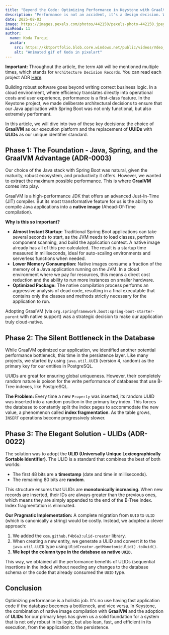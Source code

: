 ```yaml
---
title: "Beyond the Code: Optimizing Performance in Keystone with GraalVM and ULIDs"
description: "Performance is not an accident, it's a design decision. We explore two crucial optimizations in Keystone: the adoption of GraalVM for native, low-consumption execution, and the migration from UUIDs to ULIDs to resolve database performance bottlenecks."
date: 2025-08-03
image: https://images.pexels.com/photos/442150/pexels-photo-442150.jpeg?auto=compress&cs=tinysrgb&w=1260&h=750&dpr=1
minRead: 11
author:
  name: Koda Turqui
  avatar:
    src: https://kktportfolio.blob.core.windows.net/public/videos/Vdeo_Animado_Pronto-ezgif.com-optimize.gif
    alt: "Animated gif of Koda in pixelart"
---
```


**Important:** Throughout the article, the term `ADR` will be mentioned multiple times, which stands for `Architecture Decision Records`. You can read each project ADR [Here](https://github.com/koda-kaolinite/keystone_api/tree/main/docs/ARCHITECTURE-DESICION-LOG).

Building robust software goes beyond writing correct business logic. In a cloud environment, where efficiency translates directly into operational costs and user experience, performance is a first-class feature. In the Keystone project, we made deliberate architectural decisions to ensure that our Java application with Spring Boot was not only functional, but also extremely performant.

In this article, we will dive into two of these key decisions: the choice of **GraalVM** as our execution platform and the replacement of **UUIDs** with **ULIDs** as our unique identifier standard.

## Phase 1: The Foundation - Java, Spring, and the GraalVM Advantage (ADR-0003)

Our choice of the Java stack with Spring Boot was natural, given the maturity, robust ecosystem, and productivity it offers. However, we wanted to extract the maximum possible performance. This is where **GraalVM** comes into play.

GraalVM is a high-performance JDK that offers an advanced Just-In-Time (JIT) compiler. But its most transformative feature for us is the ability to compile Java applications into a **native image** (Ahead-Of-Time compilation).

**Why is this so important?**
-   **Almost Instant Startup:** Traditional Spring Boot applications can take several seconds to start, as the JVM needs to load classes, perform component scanning, and build the application context. A native image already has all of this pre-calculated. The result is a startup time measured in milliseconds, ideal for auto-scaling environments and serverless functions when needed.
-   **Lower Memory Consumption:** Native images consume a fraction of the memory of a Java application running on the JVM. In a cloud environment where we pay for resources, this means a direct cost reduction and the ability to run more instances on smaller hardware.
-   **Optimized Package:** The native compilation process performs an aggressive analysis of dead code, resulting in a final executable that contains only the classes and methods strictly necessary for the application to run.

Adopting GraalVM (via `org.springframework.boot:spring-boot-starter-parent` with native support) was a strategic decision to make our application truly cloud-native.

## Phase 2: The Silent Bottleneck in the Database

While GraalVM optimized our application, we identified another potential performance bottleneck, this time in the persistence layer. Like many projects, we started by using `java.util.UUID` (version 4, random) as the primary key for our entities in PostgreSQL.

UUIDs are great for ensuring global uniqueness. However, their completely random nature is poison for the write performance of databases that use B-Tree indexes, like PostgreSQL.

**The Problem:**
Every time a new `Property` was inserted, its random UUID was inserted into a random position in the primary key index. This forces the database to constantly split the index pages to accommodate the new value, a phenomenon called **index fragmentation**. As the table grows, `INSERT` operations become progressively slower.

## Phase 3: The Elegant Solution - ULIDs (ADR-0022)

The solution was to adopt the **ULID (Universally Unique Lexicographically Sortable Identifier)**. The ULID is a standard that combines the best of both worlds:
-   The first 48 bits are a **timestamp** (date and time in milliseconds).
-   The remaining 80 bits are **random**.

This structure ensures that ULIDs are **monotonically increasing**. When new records are inserted, their IDs are always greater than the previous ones, which means they are simply appended to the end of the B-Tree index. Index fragmentation is eliminated.

**Our Pragmatic Implementation:**
A complete migration from `UUID` to `ULID` (which is canonically a string) would be costly. Instead, we adopted a clever approach:
1.  We added the `com.github.f4b6a3:ulid-creator` library.
2.  When creating a new entity, we generate a ULID and convert it to the `java.util.UUID` type using `UlidCreator.getMonotonicUlid().toUuid()`.
3.  **We kept the column type in the database as native `UUID`.**

This way, we obtained all the performance benefits of ULIDs (sequential insertions in the index) without needing any changes to the database schema or the code that already consumed the `UUID` type.

## Conclusion

Optimizing performance is a holistic job. It's no use having fast application code if the database becomes a bottleneck, and vice versa. In Keystone, the combination of native image compilation with **GraalVM** and the adoption of **ULIDs** for our primary keys has given us a solid foundation for a system that is not only robust in its logic, but also lean, fast, and efficient in its execution, from the application to the persistence.
